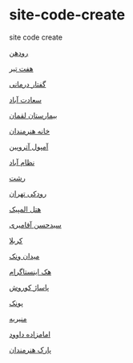 # site-code-create
site code create

<a href="https://paghman.ir/2019/01/08/رودهن-چجوری-برم-رودهن؟-بهترین-مسیر-دست/">رودهن</a>

<a href="https://paghman.ir/2019/01/08/چه-جوری-برم-هفت-تیر-بهترین-مسیر/">هفت تیر</a>

<a href="https://paghman.ir/2019/01/08/گفتاردرمانی-پونک/">گفتار درمانی</a>

<a href="https://paghman.ir/2019/01/07/سعادت-آباد-چجوری-برم-سعادت-آباد؟-بهتری/">سعادت آباد</a>

<a href="https://paghman.ir/2019/01/07/چجوری-برم-بیمارستان-لقمان؟-مسیرهای-دس/">بیمارستان لقمان</a>

<a href="https://paghman.ir/2019/01/10/خانه-هنرمندان-چه-جوری-برم-خانه-هنرمندا/">خانه هنرمندان</a>

<a href="https://paghman.ir/2019/01/09/آمپول-آتروپین-آتروپین-در-بیهوشی/">آمپول آتروپین</a>

<a href="https://paghman.ir/2019/01/09/نظام-اباد-چه-جوری-برم-نظام-آباد-با-توضی/">نظام آباد</a>

<a href="https://paghman.ir/2019/01/09/رشت-چجوری-برم-رشت؟-همه-چیز-درباره-رشت/">رشت</a>

<a href="https://paghman.ir/2019/01/09/سلسبیل-چه-جوری-برم-رودکی-به-سه-روش-کامل/">رودکی تهران</a>

<a href="https://paghman.ir/2019/01/08/هتل-المپیک-چجوری-برم-هتل-المپیک؟-بهتری/">هتل المپیک</a>

<a href="https://paghman.ir/2019/01/12/خلع-لباس-سید-حسن-آقامیری/">سیدحسن آقامیری</a>

<a href="https://paghman.ir/2019/01/11/کربلا-چجوری-برم-کربلا؟-همه-چیز-درباره-س/">کربلا</a>

<a href="https://paghman.ir/2019/01/11/چه-جوری-برم-میدان-ونک/">میدان ونک</a>

<a href="https://paghman.ir/2019/01/11/هک-اینستاگرام-از-کجا-بفهمیم-اینستاگرا/">هک اینستاگرام</a>

<a href="https://paghman.ir/2019/01/13/چجوری-برم-پاساژ-کوروش/">پاساژ کوروش</a>

<a href="https://paghman.ir/2019/01/13/چه-جوری-برم-پونک-ایستگاه-مترو-نزدیک-مید/">پونک</a>

<a href="https://paghman.ir/2019/01/13/چه-جوري-برم-منيريه-عکس-میدان-منیریه/">منيريه</a>

<a href="https://paghman.ir/2019/01/13/چجوری-برم-امامزاده-داوود؟-بهترین-مسیر/امامزاده داوود">امامزاده داوود</a>

<a href="https://paghman.ir/2019/01/13/پارک-هنرمندان-چه-جوری-برم-پارک-هنرمندا/">پارک هنرمندان</a>
